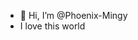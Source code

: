 - 👋 Hi, I’m @Phoenix-Mingy
- I love this world
<!---
Phoenix-Mingy/Phoenix-Mingy is a ✨ special ✨ repository because its `README.md` (this file) appears on your GitHub profile.
You can click the Preview link to take a look at your changes.
--->
